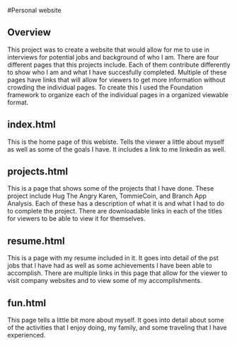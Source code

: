 #Personal website

## Overview
  This project was to create a website that would allow for me to use in interviews for potential jobs and background of who I am. There are four different pages that this projects include. Each of them contribute differently to show who I am and what I have succesfully completed. Multiple of these pages have links that will allow for viewers to get more information without crowding the individual pages. To create this I used the Foundation framework to organize each of the individual pages in a organized viewable format.
  
## index.html
  This is the home page of this webiste. Tells the viewer a little about myself as well as some of the goals I have. It includes a link to me linkedin as well.
  
## projects.html
  This is a page that shows some of the projects that I have done. These project include Hug The Angry Karen, TommieCoin, and Branch App Analysis. Each of these has a description of what it is and what I had to do to complete the project. There are downloadable links in each of the titles for viewers to be able to view it for themselves.
  
## resume.html
  This is a page with my resume included in it. It goes into detail of the pst jobs that I have had as well as some achievements I have been able to accomplish. There are multiple links in this page that allow for the viewer to visit company websites and to view some of my accomplishments.
  
## fun.html
  This page tells a little bit more about myself. It goes into detail about some of the activities that I enjoy doing, my family, and some traveling that I have experienced.
